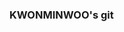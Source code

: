 ### KWONMINWOO's git

<!--
**MINUUUUUUUUUUUU/MINUUUUUUUUUUUU** is a ✨ _special_ ✨ repository because its `README.md` (this file) appears on your GitHub profile.
-->
